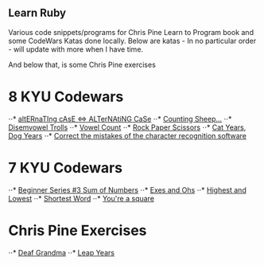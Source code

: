 ## Learn Ruby

<p>
Various code snippets/programs for Chris Pine Learn to Program book and some CodeWars Katas done locally.
Below are katas - In no particular order - will update with more when I have time.

And below that, is some Chris Pine exercises
</p>


# 8 KYU Codewars
  ⋅⋅* <a href="https://github.com/hybridbad/learn_ruby/blob/master/katas/alt_case.rb">altERnaTIng cAsE <=> ALTerNAtiNG CaSe</a>
  ⋅⋅* <a href="https://github.com/hybridbad/learn_ruby/blob/master/katas/count_sheep.rb">Counting Sheep...</a>
  ⋅⋅* <a href="https://github.com/hybridbad/learn_ruby/blob/master/katas/disemvowel.rb">Disemvowel Trolls</a>
  ⋅⋅* <a href="https://github.com/hybridbad/learn_ruby/blob/master/katas/vowel-count.rb">Vowel Count</a>
  ⋅⋅* <a href="https://github.com/hybridbad/learn_ruby/blob/master/katas/rps.rb">Rock Paper Scissors</a>
  ⋅⋅* <a href="https://github.com/hybridbad/learn_ruby/blob/master/katas/cat_years_dog_years.rb">Cat Years, Dog Years</a>
  ⋅⋅* <a href="https://github.com/hybridbad/learn_ruby/blob/master/katas/character_mistakes.rb">Correct the mistakes of the character recognition software</a>

# 7 KYU Codewars
  
  ⋅⋅* <a href="https://github.com/hybridbad/learn_ruby/blob/master/katas/sum_of_numbers.rb">Beginner Series #3 Sum of Numbers</a>
  ⋅⋅* <a href="https://github.com/hybridbad/learn_ruby/blob/master/katas/exes_and_ohs.rb">Exes and Ohs</a>
  ⋅⋅* <a href="https://github.com/hybridbad/learn_ruby/blob/master/katas/exes_and_ohs.rb">Highest and Lowest</a>
  ⋅⋅* <a href="https://github.com/hybridbad/learn_ruby/blob/master/katas/shortest_word.rb">Shortest Word</a>
  ⋅⋅* <a href="https://github.com/hybridbad/learn_ruby/blob/master/katas/youre_a_square.rb">You're a square</a>


# Chris Pine Exercises
  ⋅⋅* <a href="https://github.com/hybridbad/learn_ruby/blob/master/chrispine/grandma_prac.rb">Deaf Grandma</a>
  ⋅⋅* <a href="https://github.com/hybridbad/learn_ruby/blob/master/chrispine/leap_years.rb">Leap Years</a>

